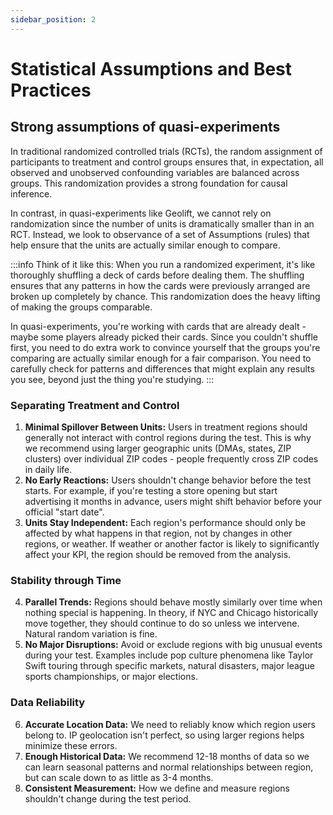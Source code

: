 ```yaml
---
sidebar_position: 2
---
```

# Statistical Assumptions and Best Practices

## Strong assumptions of quasi-experiments

In traditional randomized controlled trials (RCTs), the random assignment of participants to treatment and control groups ensures that, in expectation, all observed and unobserved confounding variables are balanced across groups. This randomization provides a strong foundation for causal inference.

In contrast, in quasi-experiments like Geolift, we cannot rely on randomization since the number of units is dramatically smaller than in an RCT. Instead, we look to observance of a set of Assumptions (rules) that help ensure that the units are actually similar enough to compare.

:::info
Think of it like this: When you run a randomized experiment, it's like thoroughly shuffling a deck of cards before dealing them. The shuffling ensures that any patterns in how the cards were previously arranged are broken up completely by chance. This randomization does the heavy lifting of making the groups comparable.

In quasi-experiments, you're working with cards that are already dealt - maybe some players already picked their cards. Since you couldn't shuffle first, you need to do extra work to convince yourself that the groups you're comparing are actually similar enough for a fair comparison. You need to carefully check for patterns and differences that might explain any results you see, beyond just the thing you're studying.
:::

### Separating Treatment and Control

1. **Minimal Spillover Between Units:** Users in treatment regions should generally not interact with control regions during the test. This is why we recommend using larger geographic units (DMAs, states, ZIP clusters) over individual ZIP codes - people frequently cross ZIP codes in daily life.
2. **No Early Reactions:** Users shouldn't change behavior before the test starts. For example, if you're testing a store opening but start advertising it months in advance, users might shift behavior before your official "start date".
3. **Units Stay Independent:** Each region's performance should only be affected by what happens in that region, not by changes in other regions, or weather. If weather or another factor is likely to significantly affect your KPI, the region should be removed from the analysis.

### Stability through Time

4. **Parallel Trends:** Regions should behave mostly similarly over time when nothing special is happening. In theory, if NYC and Chicago historically move together, they should continue to do so unless we intervene. Natural random variation is fine.
5. **No Major Disruptions:** Avoid or exclude regions with big unusual events during your test. Examples include pop culture phenomena like Taylor Swift touring through specific markets, natural disasters, major league sports championships, or major elections.

### Data Reliability

6. **Accurate Location Data:** We need to reliably know which region users belong to. IP geolocation isn't perfect, so using larger regions helps minimize these errors.
7. **Enough Historical Data:** We recommend 12-18 months of data so we can learn seasonal patterns and normal relationships between region, but can scale down to as little as 3-4 months.
8. **Consistent Measurement:** How we define and measure regions shouldn't change during the test period.
